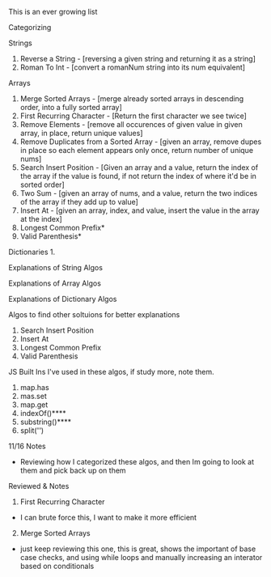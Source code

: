 This is an ever growing list 

Categorizing 

Strings
1. Reverse a String - [reversing a given string and returning it as a string]
2. Roman To Int - [convert a romanNum string into its num equivalent]


Arrays
1. Merge Sorted Arrays - [merge already sorted arrays in descending order, into a fully sorted array]
2. First Recurring Character - [Return the first character we see twice]
3. Remove Elements - [remove all occurences of given value in given array, in place, return unique values]
4. Remove Duplicates from a Sorted Array - [given an array, remove dupes in place so each element appears only once, return number of unique nums]
5. Search Insert Position - [Given an array and a value, return the index of the array if the value is found, if not return the index of where it'd be in sorted order]
6. Two Sum - [given an array of nums, and a value, return the two indices of the array if they add up to value]
7. Insert At - [given an array, index, and value, insert the value in the array at the index]
8. Longest Common Prefix*
9. Valid Parenthesis*


Dictionaries
1. 



Explanations of String Algos

Explanations of Array Algos

Explanations of Dictionary Algos


Algos to find other soltuions for better explanations
1. Search Insert Position
2. Insert At
3. Longest Common Prefix
4. Valid Parenthesis



JS Built Ins I've used in these algos, if study more, note them.
1. map.has
2. mas.set
3. map.get
4. indexOf()****
5. substring()****
6. split('')



11/16 Notes
* Reviewing how I categorized these algos, and then Im going to look at them and pick back up on them

Reviewed & Notes
1. First Recurring Character
- I can brute force this, I want to make it more efficient
2. Merge Sorted Arrays
- just keep reviewing this one, this is great, shows the important of base case checks, and using while loops and manually increasing an interator based on conditionals